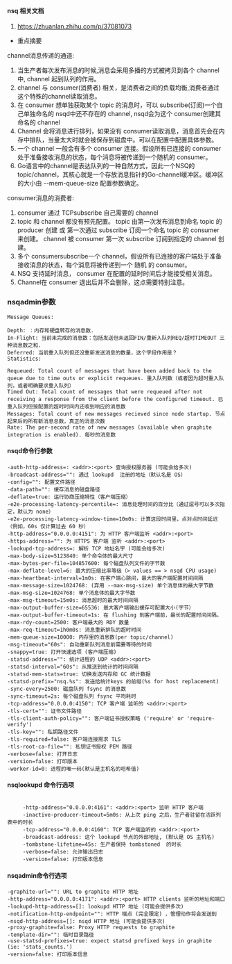 #### nsq  相关文档 

1. https://zhuanlan.zhihu.com/p/37081073

- 重点摘要

channel消息传递的通道:

1. 当生产者每次发布消息的时候,消息会采用多播的方式被拷贝到各个 channel 中, channel 起到队列的作用。
2. channel 与 consumer(消费者) 相关，是消费者之间的负载均衡,消费者通过这个特殊的channel读取消息。
3. 在 consumer 想单独获取某个 topic 的消息时，可以 subscribe(订阅)一个自己单独命名的 nsqd中还不存在的 channel, nsqd会为这个 consumer创建其命名的 channel
4. Channel 会将消息进行排列，如果没有 consumer读取消息，消息首先会在内存中排队，当量太大时就会被保存到磁盘中。可以在配置中配置具体参数。
5. 一个 channel 一般会有多个 consumer 连接。假设所有已连接的 consumer 处于准备接收消息的状态，每个消息将被传递到一个随机的 consumer。
6. Go语言中的channel是表达队列的一种自然方式，因此一个NSQ的topic/channel，其核心就是一个存放消息指针的Go-channel缓冲区。缓冲区的大小由 --mem-queue-size 配置参数确定。

consumer消息的消费者:

1. consumer 通过 TCPsubscribe 自己需要的 channel
2. topic 和 channel 都没有预先配置。 topic 由第一次发布消息到命名 topic 的 producer 创建
  或 第一次通过 subscribe 订阅一个命名 topic 的 consumer 来创建。 channel 被 consumer 第一次 subscribe 订阅到指定的 channel 创建。
3. 多个 consumersubscribe一个 channel，假设所有已连接的客户端处于准备接收消息的状态，每个消息将被传递到一个 随机 的 consumer。
4. NSQ 支持延时消息， consumer 在配置的延时时间后才能接受相关消息。
5. Channel在 consumer 退出后并不会删除，这点需要特别注意。


###  nsqadmin参数

```text
Message Queues:

Depth: ：内存和硬盘转存的消息数.
In-Flight: 当前未完成的消息数：包括发送但未返回FIN/重新入队列REQ/超时TIMEOUT 三种消息数之和.
Deferred: 当前重入队列但还没重新发送消息的数量，这个字段作用是？
Statistics:

Requeued: Total count of messages that have been added back to the queue due to time outs or explicit requeues. 重入队列数（或者因为超时重入队列，或者明确要求重入队列）
Timed Out: Total count of messages that were requeued after not receiving a response from the client before the configured timeout. 已重入队列但按配置的超时时间内还收到响应的消息数
Messages: Total count of new messages recieved since node startup. 节点起来后的所有新消息总数，真正的消息次数
Rate: The per-second rate of new messages (available when graphite integration is enabled). 每秒的消息数
```

#### nsqd命令行参数 

```text
-auth-http-address=: <addr>:<port> 查询授权服务器 (可能会给多次)
-broadcast-address="": 通过 lookupd  注册的地址（默认名是 OS）
-config="": 配置文件路径
-data-path="": 缓存消息的磁盘路径
-deflate=true: 运行协商压缩特性（客户端压缩）
-e2e-processing-latency-percentile=: 消息处理时间的百分比（通过逗号可以多次指定，默认为 none）
-e2e-processing-latency-window-time=10m0s: 计算这段时间里，点对点时间延迟（例如，60s 仅计算过去 60 秒）
-http-address="0.0.0.0:4151": 为 HTTP 客户端监听 <addr>:<port>
-https-address="": 为 HTTPS 客户端 监听 <addr>:<port>
-lookupd-tcp-address=: 解析 TCP 地址名字 (可能会给多次)
-max-body-size=5123840: 单个命令体的最大尺寸
-max-bytes-per-file=104857600: 每个磁盘队列文件的字节数
-max-deflate-level=6: 最大的压缩比率等级（> values == > nsqd CPU usage)
-max-heartbeat-interval=1m0s: 在客户端心跳间，最大的客户端配置时间间隔
-max-message-size=1024768: (弃用 --max-msg-size) 单个消息体的最大字节数
-max-msg-size=1024768: 单个消息体的最大字节数
-max-msg-timeout=15m0s: 消息超时的最大时间间隔
-max-output-buffer-size=65536: 最大客户端输出缓存可配置大小(字节）
-max-output-buffer-timeout=1s: 在 flushing 到客户端前，最长的配置时间间隔。
-max-rdy-count=2500: 客户端最大的 RDY 数量
-max-req-timeout=1h0m0s: 消息重新排队的超时时间
-mem-queue-size=10000: 内存里的消息数(per topic/channel)
-msg-timeout="60s": 自动重新队列消息前需要等待的时间
-snappy=true: 打开快速选项 (客户端压缩)
-statsd-address="": 统计进程的 UDP <addr>:<port>
-statsd-interval="60s": 从推送到统计的时间间隔
-statsd-mem-stats=true: 切换发送内存和 GC 统计数据
-statsd-prefix="nsq.%s": 发送给统计keys 的前缀(%s for host replacement)
-sync-every=2500: 磁盘队列 fsync 的消息数
-sync-timeout=2s: 每个磁盘队列 fsync 平均耗时
-tcp-address="0.0.0.0:4150": TCP 客户端 监听的 <addr>:<port>
-tls-cert="": 证书文件路径
-tls-client-auth-policy="": 客户端证书授权策略 ('require' or 'require-verify')
-tls-key="": 私钥路径文件
-tls-required=false: 客户端连接需求 TLS
-tls-root-ca-file="": 私钥证书授权 PEM 路径
-verbose=false: 打开日志
-version=false: 打印版本
-worker-id=0: 进程的唯一码(默认是主机名的哈希值)

```

#### nsqlookupd  命令行选项
```text
 
     -http-address="0.0.0.0:4161": <addr>:<port> 监听 HTTP 客户端
     -inactive-producer-timeout=5m0s: 从上次 ping 之后，生产者驻留在活跃列表中的时长
     -tcp-address="0.0.0.0:4160": TCP 客户端监听的 <addr>:<port> 
     -broadcast-address: 这个 lookupd 节点的外部地址, (默认是 OS 主机名)
     -tombstone-lifetime=45s: 生产者保持 tombstoned  的时长
     -verbose=false: 允许输出日志
     -version=false: 打印版本信息
```    

####  nsqadmin命令行选项
```text
-graphite-url="": URL to graphite HTTP 地址
-http-address="0.0.0.0:4171": <addr>:<port> HTTP clients 监听的地址和端口
-lookupd-http-address=[]: lookupd HTTP 地址 (可能会提供多次)
-notification-http-endpoint="": HTTP 端点 (完全限定) ，管理动作将会发送到
-nsqd-http-address=[]: nsqd HTTP 地址 (可能会提供多次)
-proxy-graphite=false: Proxy HTTP requests to graphite
-template-dir="": 临时目录路径
-use-statsd-prefixes=true: expect statsd prefixed keys in graphite (ie: 'stats_counts.')
-version=false: 打印版本信息
```

